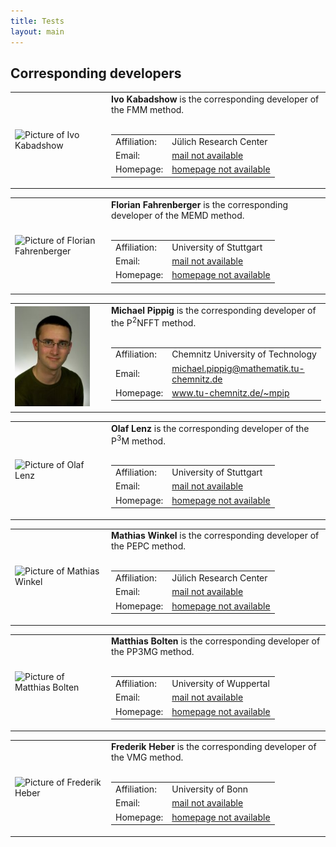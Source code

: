 ```yaml
---
title: Tests
layout: main
---
```



Corresponding developers
------------------------

<!---
This is a list of the corresponding developers of
- [FMM](#contact:fmm)
- [MEMD](#contact:memd)
- [P<sup>2</sup>NFFT](#contact:p2nfft)
- [P<sup>3</sup>M](#contact:p3m)
- [PEPC](#contact:pepc)
- [PP3MG](#contact:pp3mg)
- [VMG](#contact:vmg)
-->

<table border='0' cellpadding='10'><tr>
  <td width="140">
    <img src='files/pic/ivo.jpg' alt='Picture of Ivo Kabadshow' height='160' width='120' border='0'/>
    <a id="contact:fmm"></a>
  </td><td valign="top">
    <b>Ivo Kabadshow</b> is the corresponding developer of the FMM method.<br /><br />
    <table border='0' cellpadding='3'><tr>
      <td> Affiliation: </td>
      <td> J&uuml;lich Research Center </td>
    </tr><tr>
      <td> Email: </td>
      <td> <a href="mailto:mail">mail not available</a> </td>
    </tr><tr>
      <td> Homepage: </td>
      <td> <a href="homepage">homepage not available</a> </td>
    </tr></table>
  </td>
</tr></table>

<table border='0' cellpadding='10'><tr>
  <td width="140">
    <img src='files/pic/flo.jpg' alt='Picture of Florian Fahrenberger' height='160' width='120' border='0'/>
    <a id="contact:memd"></a>
  </td><td valign="top">
    <b>Florian Fahrenberger</b> is the corresponding developer of the MEMD method.<br /><br />
    <table border='0' cellpadding='3'><tr>
      <td> Affiliation: </td>
      <td> University of Stuttgart </td>
    </tr><tr>
      <td> Email: </td>
      <td> <a href="mailto:mail">mail not available</a> </td>
    </tr><tr>
      <td> Homepage: </td>
      <td> <a href="homepage">homepage not available</a> </td>
    </tr></table>
  </td>
</tr></table>

<table border='0' cellpadding='10'><tr>
  <td width="140">
    <img src='files/pic/mpip_2008_150x200px.jpg' alt='Picture of Michael Pippig' height='160' width='120' border='0'/>
    <a id="contact:p2nfft"></a>
  </td><td valign="top">
    <b>Michael Pippig</b> is the corresponding developer of the P<sup>2</sup>NFFT method.<br /><br />
    <table border='0' cellpadding='3'><tr>
      <td> Affiliation: </td>
      <td> Chemnitz University of Technology </td>
    </tr><tr>
      <td> Email: </td>
      <td> <a href="mailto:michael.pippig@mathematik.tu-chemnitz.de">michael.pippig@mathematik.tu-chemnitz.de</a> </td>
    </tr><tr>
      <td> Homepage: </td>
      <td> <a href="www.tu-chemnitz.de/~mpip">www.tu-chemnitz.de/~mpip</a> </td>
    </tr></table>
  </td>
</tr></table>

<table border='0' cellpadding='10'><tr>
  <td width="140">
    <img src='files/pic/olenz.jpg' alt='Picture of Olaf Lenz' height='160' width='120' border='0'/>
    <a id="contact:p3m"></a>
  </td><td valign="top">
    <b>Olaf Lenz</b> is the corresponding developer of the P<sup>3</sup>M method.<br /><br />
    <table border='0' cellpadding='3'><tr>
      <td> Affiliation: </td>
      <td> University of Stuttgart </td>
    </tr><tr>
      <td> Email: </td>
      <td> <a href="mailto:mail">mail not available</a> </td>
    </tr><tr>
      <td> Homepage: </td>
      <td> <a href="homepage">homepage not available</a> </td>
    </tr></table>
  </td>
</tr></table>

<table border='0' cellpadding='10'><tr>
  <td width="140">
    <img src='files/pic/winkel.jpg' alt='Picture of Mathias Winkel' height='160' width='120' border='0'/>
    <a id="contact:pepc"></a>
  </td><td valign="top">
    <b>Mathias Winkel</b> is the corresponding developer of the PEPC method.<br /><br />
    <table border='0' cellpadding='3'><tr>
      <td> Affiliation: </td>
      <td> J&uuml;lich Research Center </td>
    </tr><tr>
      <td> Email: </td>
      <td> <a href="mailto:mail">mail not available</a> </td>
    </tr><tr>
      <td> Homepage: </td>
      <td> <a href="homepage">homepage not available</a> </td>
    </tr></table>
  </td>
</tr></table>

<table border='0' cellpadding='10'><tr>
  <td width="140">
    <img src='files/pic/bolten.jpg' alt='Picture of Matthias Bolten' height='160' width='120' border='0'/>
    <a id="contact:pp3mg"></a>
  </td><td valign="top">
    <b>Matthias Bolten</b> is the corresponding developer of the PP3MG method.<br /><br />
    <table border='0' cellpadding='3'><tr>
      <td> Affiliation: </td>
      <td> University of Wuppertal </td>
    </tr><tr>
      <td> Email: </td>
      <td> <a href="mailto:mail">mail not available</a> </td>
    </tr><tr>
      <td> Homepage: </td>
      <td> <a href="homepage">homepage not available</a> </td>
    </tr></table>
  </td>
</tr></table>

<table border='0' cellpadding='10'><tr>
  <td width="140">
    <img src='files/pic/.jpg' alt='Picture of Frederik Heber' height='160' width='120' border='0'/>
    <a id="contact:vmg"></a>
  </td><td valign="top">
    <b>Frederik Heber</b> is the corresponding developer of the VMG method.<br /><br />
    <table border='0' cellpadding='3'><tr>
      <td> Affiliation: </td>
      <td> University of Bonn </td>
    </tr><tr>
      <td> Email: </td>
      <td> <a href="mailto:mail">mail not available</a> </td>
    </tr><tr>
      <td> Homepage: </td>
      <td> <a href="homepage">homepage not available</a> </td>
    </tr></table>
  </td>
</tr></table>



